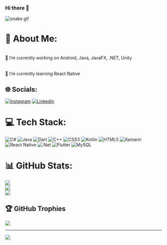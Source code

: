 ### Hi there 👋


![snake gif](https://github.com/kardelencanoglu/kardelencanoglu/blob/output/github-contribution-grid-snake.gif)

# 💫 About Me:
<br>🔭 I’m currently working on Android, Java, JavaFX, .NET, Unity <br><br><br>🌱 I’m currently learning React Native


## 🌐 Socials:
[![Instagram](https://img.shields.io/badge/Instagram-%23E4405F.svg?logo=Instagram&logoColor=white)](https://instagram.com/kardelenncanogluu) [![LinkedIn](https://img.shields.io/badge/LinkedIn-%230077B5.svg?logo=linkedin&logoColor=white)](https://linkedin.com/in/kardelencanoglu) 

# 💻 Tech Stack:
![C#](https://img.shields.io/badge/c%23-%23239120.svg?style=for-the-badge&logo=c-sharp&logoColor=white) ![Java](https://img.shields.io/badge/java-%23ED8B00.svg?style=for-the-badge&logo=java&logoColor=white) ![Dart](https://img.shields.io/badge/dart-%230175C2.svg?style=for-the-badge&logo=dart&logoColor=white) ![C++](https://img.shields.io/badge/c++-%2300599C.svg?style=for-the-badge&logo=c%2B%2B&logoColor=white) ![CSS3](https://img.shields.io/badge/css3-%231572B6.svg?style=for-the-badge&logo=css3&logoColor=white) ![Kotlin](https://img.shields.io/badge/kotlin-%230095D5.svg?style=for-the-badge&logo=kotlin&logoColor=white) ![HTML5](https://img.shields.io/badge/html5-%23E34F26.svg?style=for-the-badge&logo=html5&logoColor=white) ![Xamarin](https://img.shields.io/badge/Xamarin-3199DC?style=for-the-badge&logo=xamarin&logoColor=white) ![React Native](https://img.shields.io/badge/react_native-%2320232a.svg?style=for-the-badge&logo=react&logoColor=%2361DAFB) ![.Net](https://img.shields.io/badge/.NET-5C2D91?style=for-the-badge&logo=.net&logoColor=white) ![Flutter](https://img.shields.io/badge/Flutter-%2302569B.svg?style=for-the-badge&logo=Flutter&logoColor=white) ![MySQL](https://img.shields.io/badge/mysql-%2300f.svg?style=for-the-badge&logo=mysql&logoColor=white)
# 📊 GitHub Stats:
![](https://github-readme-stats.vercel.app/api?username=kardelencanoglu&theme=dark&hide_border=false&include_all_commits=false&count_private=false)<br/>
![](https://github-readme-streak-stats.herokuapp.com/?user=kardelencanoglu&theme=dark&hide_border=false)<br/>
![](https://github-readme-stats.vercel.app/api/top-langs/?username=kardelencanoglu&theme=dark&hide_border=false&include_all_commits=false&count_private=false&layout=compact)

## 🏆 GitHub Trophies
![](https://github-profile-trophy.vercel.app/?username=kardelencanoglu&theme=dracula&no-frame=true&no-bg=false&margin-w=4)

---
[![](https://visitcount.itsvg.in/api?id=kardelencanoglu&icon=0&color=6)](https://visitcount.itsvg.in)

<!-- Proudly created with GPRM ( https://gprm.itsvg.in ) -->
